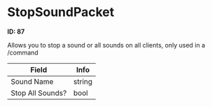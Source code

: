 # StopSoundPacket

__ID: 87__

Allows you to stop a sound or all sounds on all clients, only used in a /command

<table><thead><tr><th>Field</th><th>Info</th></tr></thead><tbody>
<tr><td>Sound Name</td><td>string</td></tr>
<tr><td>Stop All Sounds?</td><td>bool</td></tr>
</tbody></table>